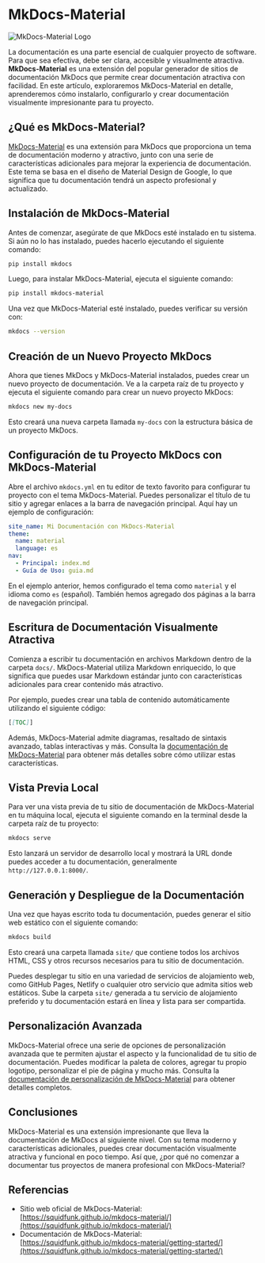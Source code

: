 # MkDocs-Material

![MkDocs-Material Logo](https://squidfunk.github.io/mkdocs-material/assets/logo.png)

La documentación es una parte esencial de cualquier proyecto de software. Para que sea efectiva, debe ser clara, accesible y visualmente atractiva. **MkDocs-Material** es una extensión del popular generador de sitios de documentación MkDocs que permite crear documentación atractiva con facilidad. En este artículo, exploraremos MkDocs-Material en detalle, aprenderemos cómo instalarlo, configurarlo y crear documentación visualmente impresionante para tu proyecto.

## ¿Qué es MkDocs-Material?

[MkDocs-Material](https://squidfunk.github.io/mkdocs-material/) es una extensión para MkDocs que proporciona un tema de documentación moderno y atractivo, junto con una serie de características adicionales para mejorar la experiencia de documentación. Este tema se basa en el diseño de Material Design de Google, lo que significa que tu documentación tendrá un aspecto profesional y actualizado.

## Instalación de MkDocs-Material

Antes de comenzar, asegúrate de que MkDocs esté instalado en tu sistema. Si aún no lo has instalado, puedes hacerlo ejecutando el siguiente comando:

```bash
pip install mkdocs
```

Luego, para instalar MkDocs-Material, ejecuta el siguiente comando:

```bash
pip install mkdocs-material
```

Una vez que MkDocs-Material esté instalado, puedes verificar su versión con:

```bash
mkdocs --version
```

## Creación de un Nuevo Proyecto MkDocs

Ahora que tienes MkDocs y MkDocs-Material instalados, puedes crear un nuevo proyecto de documentación. Ve a la carpeta raíz de tu proyecto y ejecuta el siguiente comando para crear un nuevo proyecto MkDocs:

```bash
mkdocs new my-docs
```

Esto creará una nueva carpeta llamada `my-docs` con la estructura básica de un proyecto MkDocs.

## Configuración de tu Proyecto MkDocs con MkDocs-Material

Abre el archivo `mkdocs.yml` en tu editor de texto favorito para configurar tu proyecto con el tema MkDocs-Material. Puedes personalizar el título de tu sitio y agregar enlaces a la barra de navegación principal. Aquí hay un ejemplo de configuración:

```yaml
site_name: Mi Documentación con MkDocs-Material
theme:
  name: material
  language: es
nav:
  - Principal: index.md
  - Guía de Uso: guia.md
```

En el ejemplo anterior, hemos configurado el tema como `material` y el idioma como `es` (español). También hemos agregado dos páginas a la barra de navegación principal.

## Escritura de Documentación Visualmente Atractiva

Comienza a escribir tu documentación en archivos Markdown dentro de la carpeta `docs/`. MkDocs-Material utiliza Markdown enriquecido, lo que significa que puedes usar Markdown estándar junto con características adicionales para crear contenido más atractivo.

Por ejemplo, puedes crear una tabla de contenido automáticamente utilizando el siguiente código:

```markdown
[[TOC]]
```

Además, MkDocs-Material admite diagramas, resaltado de sintaxis avanzado, tablas interactivas y más. Consulta la [documentación de MkDocs-Material](https://squidfunk.github.io/mkdocs-material/extensions/admonition/) para obtener más detalles sobre cómo utilizar estas características.

## Vista Previa Local

Para ver una vista previa de tu sitio de documentación de MkDocs-Material en tu máquina local, ejecuta el siguiente comando en la terminal desde la carpeta raíz de tu proyecto:

```bash
mkdocs serve
```

Esto lanzará un servidor de desarrollo local y mostrará la URL donde puedes acceder a tu documentación, generalmente `http://127.0.0.1:8000/`.

## Generación y Despliegue de la Documentación

Una vez que hayas escrito toda tu documentación, puedes generar el sitio web estático con el siguiente comando:

```bash
mkdocs build
```

Esto creará una carpeta llamada `site/` que contiene todos los archivos HTML, CSS y otros recursos necesarios para tu sitio de documentación.

Puedes desplegar tu sitio en una variedad de servicios de alojamiento web, como GitHub Pages, Netlify o cualquier otro servicio que admita sitios web estáticos. Sube la carpeta `site/` generada a tu servicio de alojamiento preferido y tu documentación estará en línea y lista para ser compartida.

## Personalización Avanzada

MkDocs-Material ofrece una serie de opciones de personalización avanzada que te permiten ajustar el aspecto y la funcionalidad de tu sitio de documentación. Puedes modificar la paleta de colores, agregar tu propio logotipo, personalizar el pie de página y mucho más. Consulta la [documentación de personalización de MkDocs-Material](https://squidfunk.github.io/mkdocs-material/getting-started/#customization) para obtener detalles completos.

## Conclusiones

MkDocs-Material es una extensión impresionante que lleva la documentación de MkDocs al siguiente nivel. Con su tema moderno y características adicionales, puedes crear documentación visualmente atractiva y funcional en poco tiempo. Así que, ¿por qué no comenzar a documentar tus proyectos de manera profesional con MkDocs-Material?

## Referencias

- Sitio web oficial de MkDocs-Material: [https://squidfunk.github.io/mkdocs-material/](https://squidfunk.github.io/mkdocs-material/)
- Documentación de MkDocs-Material: [https://squidfunk.github.io/mkdocs-material/getting-started/](https://squidfunk.github.io/mkdocs-material/getting-started/)


